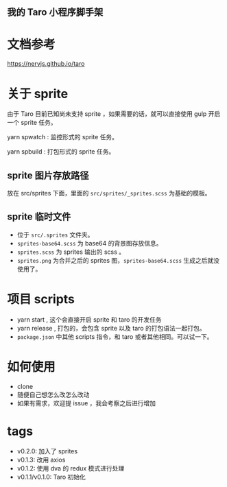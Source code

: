 我的 Taro 小程序脚手架
---

# 文档参考
https://nervjs.github.io/taro

# 关于 sprite
由于 Taro 目前已知尚未支持 sprite ，如果需要的话，就可以直接使用 gulp 开启一个 sprite 任务。

yarn spwatch : 监控形式的 sprite 任务。

yarn spbuild : 打包形式的 sprite 任务。

## sprite 图片存放路径
放在 src/sprites 下面，里面的 `src/sprites/_sprites.scss` 为基础的模板。

## sprite 临时文件

- 位于 `src/.sprites` 文件夹。
- `sprites-base64.scss` 为 base64 的背景图存放信息。
- `sprites.scss` 为 sprites 输出的 scss 。
- `sprites.png` 为合并之后的 sprites 图，`sprites-base64.scss` 生成之后就没使用了。

# 项目 scripts

- yarn start , 这个会直接开启 sprite 和 taro 的开发任务
- yarn release , 打包的，会包含 sprite 以及 taro 的打包语法一起打包。
- `package.json` 中其他 scripts 指令，和 taro 或者其他相同。可以试一下。

# 如何使用

- clone
- 随便自己想怎么改怎么改动
- 如果有需求，欢迎提 issue ，我会考察之后进行增加

# tags

- v0.2.0: 加入了 sprites
- v0.1.3: 改用 axios
- v0.1.2: 使用 dva 的 redux 模式进行处理
- v0.1.1/v0.1.0: Taro 初始化
